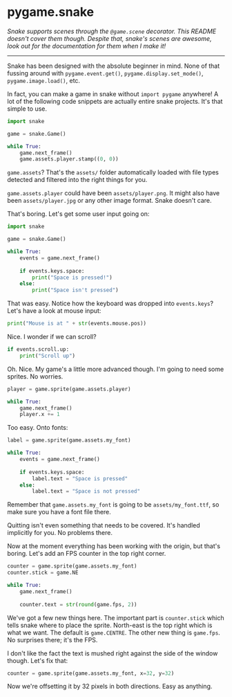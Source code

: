 # pygame.snake

_Snake supports scenes through the `@game.scene` decorator. This
README doesn't cover them though. Despite that, snake's scenes are
awesome, look out for the documentation for them when I make it!_

---

Snake has been designed with the absolute beginner in mind.
None of that fussing around with `pygame.event.get()`,
`pygame.display.set_mode()`, `pygame.image.load()`, etc.

In fact, you can make a game in snake without `import pygame`
anywhere! A lot of the following code snippets are actually entire
snake projects. It's that simple to use.

```py
import snake

game = snake.Game()

while True:
    game.next_frame()
    game.assets.player.stamp((0, 0))
```

`game.assets`? That's the `assets/` folder automatically loaded
with file types detected and filtered into the right things for you.

`game.assets.player` could have been `assets/player.png`. It might
also have been `assets/player.jpg` or any other image format. Snake
doesn't care.

That's boring. Let's get some user input going on:

```py
import snake

game = snake.Game()

while True:
    events = game.next_frame()
    
    if events.keys.space:
        print("Space is pressed!")
    else:
        print("Space isn't pressed")
```

That was easy. Notice how the keyboard was dropped into `events.keys`?
Let's have a look at mouse input:

```py
print("Mouse is at " + str(events.mouse.pos))
```

Nice. I wonder if we can scroll?

```py
if events.scroll.up:
    print("Scroll up")
```

Oh. Nice. My game's a little more advanced though. I'm going to need
some sprites. No worries.

```py
player = game.sprite(game.assets.player)

while True:
    game.next_frame()
    player.x += 1
```

Too easy. Onto fonts:

```py
label = game.sprite(game.assets.my_font)

while True:
    events = game.next_frame()
    
    if events.keys.space:
        label.text = "Space is pressed"
    else:
        label.text = "Space is not pressed"
```

Remember that `game.assets.my_font` is going to be
`assets/my_font.ttf`, so make sure you have a font file there.

Quitting isn't even something that needs to be covered. It's handled
implicitly for you. No problems there.

Now at the moment everything has been working with the origin, but
that's boring. Let's add an FPS counter in the top right corner.

```py
counter = game.sprite(game.assets.my_font)
counter.stick = game.NE

while True:
    game.next_frame()
    
    counter.text = str(round(game.fps, 2))
```

We've got a few new things here. The important part is
`counter.stick` which tells snake where to place the sprite.
North-east is the top right which is what we want. The default is
`game.CENTRE`. The other new thing is `game.fps`. No surprises there;
it's the FPS.

I don't like the fact the text is mushed right against the side of the
window though. Let's fix that:

```py
counter = game.sprite(game.assets.my_font, x=32, y=32)
```

Now we're offsetting it by 32 pixels in both directions. Easy as
anything.
